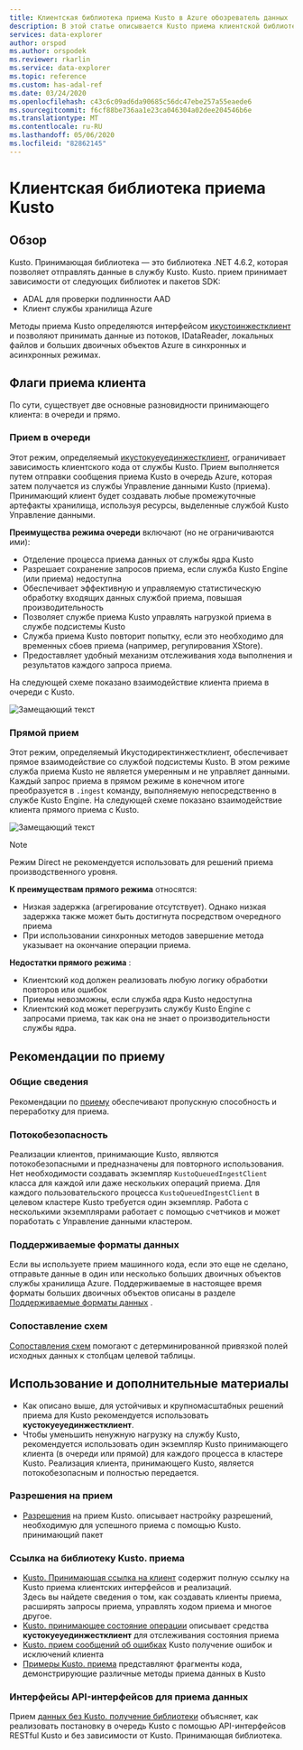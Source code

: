 ```yaml
---
title: Клиентская библиотека приема Kusto в Azure обозреватель данных | Документация Майкрософт
description: В этой статье описывается Kusto приема клиентской библиотеки в Azure обозреватель данных.
services: data-explorer
author: orspod
ms.author: orspodek
ms.reviewer: rkarlin
ms.service: data-explorer
ms.topic: reference
ms.custom: has-adal-ref
ms.date: 03/24/2020
ms.openlocfilehash: c43c6c09ad6da90685c56dc47ebe257a55eaede6
ms.sourcegitcommit: f6cf88be736aa1e23ca046304a02dee204546b6e
ms.translationtype: MT
ms.contentlocale: ru-RU
ms.lasthandoff: 05/06/2020
ms.locfileid: "82862145"
---
```

# <a name="kusto-ingest-client-library"></a>Клиентская библиотека приема Kusto

## <a name="overview"></a>Обзор
Kusto. Принимающая библиотека — это библиотека .NET 4.6.2, которая позволяет отправлять данные в службу Kusto.
Kusto. прием принимает зависимости от следующих библиотек и пакетов SDK:

* ADAL для проверки подлинности AAD
* Клиент службы хранилища Azure

Методы приема Kusto определяются интерфейсом [икустоинжестклиент](kusto-ingest-client-reference.md#interface-ikustoingestclient) и позволяют принимать данные из потоков, IDataReader, локальных файлов и больших двоичных объектов Azure в синхронных и асинхронных режимах.

## <a name="ingest-client-flavors"></a>Флаги приема клиента
По сути, существует две основные разновидности принимающего клиента: в очереди и прямо.

### <a name="queued-ingestion"></a>Прием в очереди
Этот режим, определяемый [икустокуеуединжестклиент](kusto-ingest-client-reference.md#interface-ikustoqueuedingestclient), ограничивает зависимость клиентского кода от службы Kusto. Прием выполняется путем отправки сообщения приема Kusto в очередь Azure, которая затем получается из службы Управление данными Kusto (приема). Принимающий клиент будет создавать любые промежуточные артефакты хранилища, используя ресурсы, выделенные службой Kusto Управление данными.

**Преимущества режима очереди** включают (но не ограничиваются ими):

* Отделение процесса приема данных от службы ядра Kusto
* Разрешает сохранение запросов приема, если служба Kusto Engine (или приема) недоступна
* Обеспечивает эффективную и управляемую статистическую обработку входящих данных службой приема, повышая производительность
* Позволяет службе приема Kusto управлять нагрузкой приема в службе подсистемы Kusto
* Служба приема Kusto повторит попытку, если это необходимо для временных сбоев приема (например, регулирования XStore).
* Предоставляет удобный механизм отслеживания хода выполнения и результатов каждого запроса приема.

На следующей схеме показано взаимодействие клиента приема в очереди с Kusto.

![Замещающий текст](../images/queued-ingest.jpg "приема в очереди")

### <a name="direct-ingestion"></a>Прямой прием
Этот режим, определяемый Икустодиректинжестклиент, обеспечивает прямое взаимодействие со службой подсистемы Kusto. В этом режиме служба приема Kusto не является умеренным и не управляет данными. Каждый запрос приема в прямом режиме в конечном итоге преобразуется в `.ingest` команду, выполняемую непосредственно в службе Kusto Engine.
На следующей схеме показано взаимодействие клиента прямого приема с Kusto.

![Замещающий текст](../images/direct-ingest.jpg "прямой прием")

> [!NOTE]
> Режим Direct не рекомендуется использовать для решений приема производственного уровня.

**К преимуществам прямого режима** относятся:

* Низкая задержка (агрегирование отсутствует). Однако низкая задержка также может быть достигнута посредством очередного приема
* При использовании синхронных методов завершение метода указывает на окончание операции приема.

**Недостатки прямого режима** :

* Клиентский код должен реализовать любую логику обработки повторов или ошибок
* Приемы невозможны, если служба ядра Kusto недоступна
* Клиентский код может перегрузить службу Kusto Engine с запросами приема, так как она не знает о производительности службы ядра.

## <a name="ingestion-best-practices"></a>Рекомендации по приему

### <a name="general"></a>Общие сведения
Рекомендации по [приему](kusto-ingest-best-practices.md) обеспечивают пропускную способность и переработку для приема.

### <a name="thread-safety"></a>Потокобезопасность
Реализации клиентов, принимающие Kusto, являются потокобезопасными и предназначены для повторного использования. Нет необходимости создавать экземпляр `KustoQueuedIngestClient` класса для каждой или даже нескольких операций приема. Для каждого пользовательского процесса `KustoQueuedIngestClient` в целевом кластере Kusto требуется один экземпляр. Работа с несколькими экземплярами работает с помощью счетчиков и может поработать с Управление данными кластером.

### <a name="supported-data-formats"></a>Поддерживаемые форматы данных
Если вы используете прием машинного кода, если это еще не сделано, отправьте данные в один или несколько больших двоичных объектов службы хранилища Azure. Поддерживаемые в настоящее время форматы больших двоичных объектов описаны в разделе [Поддерживаемые форматы данных](https://docs.microsoft.com/azure/data-explorer/ingestion-supported-formats) .

### <a name="schema-mapping"></a>Сопоставление схем
[Сопоставления схем](../../management/mappings.md) помогают с детерминированной привязкой полей исходных данных к столбцам целевой таблицы.

## <a name="usage-and-further-reading"></a>Использование и дополнительные материалы

* Как описано выше, для устойчивых и крупномасштабных решений приема для Kusto рекомендуется использовать **кустокуеуединжестклиент**.
* Чтобы уменьшить ненужную нагрузку на службу Kusto, рекомендуется использовать один экземпляр Kusto принимающего клиента (в очереди или прямой) для каждого процесса в кластере Kusto. Реализация клиента, принимающего Kusto, является потокобезопасным и полностью передается.

### <a name="ingestion-permissions"></a>Разрешения на прием
* [Разрешения](kusto-ingest-client-permissions.md) на прием Kusto. описывает настройку разрешений, необходимую для успешного приема с помощью Kusto. принимающий пакет

### <a name="kustoingest-library-reference"></a>Ссылка на библиотеку Kusto. приема
* [Kusto. Принимающая ссылка на клиент](kusto-ingest-client-reference.md) содержит полную ссылку на Kusto приема клиентских интерфейсов и реализаций.<BR>Здесь вы найдете сведения о том, как создавать клиенты приема, расширять запросы приема, управлять ходом приема и многое другое.
* [Kusto. принимающее состояние операции](kusto-ingest-client-status.md) описывает средства **кустокуеуединжестклиент** для отслеживания состояния приема
* [Kusto. прием сообщений об ошибках](kusto-ingest-client-errors.md) Kusto получение ошибок и исключений клиента
* [Примеры Kusto. приема](kusto-ingest-client-examples.md) представляют фрагменты кода, демонстрирующие различные методы приема данных в Kusto

### <a name="data-ingestion-rest-apis"></a>Интерфейсы API-интерфейсов для приема данных
Прием [данных без Kusto. получение библиотеки](kusto-ingest-client-rest.md) объясняет, как реализовать постановку в очередь Kusto с помощью API-интерфейсов RESTful Kusto и без зависимости от Kusto. Принимающая библиотека.
